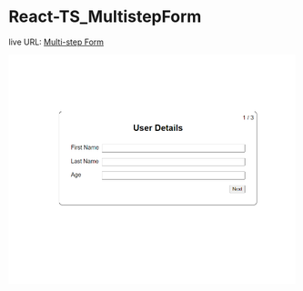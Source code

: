 # React-TS_MultistepForm
 

live URL: [Multi-step Form](https://multistep-form-react-ts.netlify.app/)

 ![preview img](preview.png)
